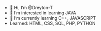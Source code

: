 - 👋 Hi, I’m @Dreyton-T
- 👀 I’m interested in learning JAVA
- 🌱 I’m currently learning C++, JAVASCRIPT
- Learned: HTML, CSS, SQL, PHP, PYTHON

<!---
Dreyton-T/Dreyton-T is a ✨ special ✨ repository because its `README.md` (this file) appears on your GitHub profile.
You can click the Preview link to take a look at your changes.
--->
